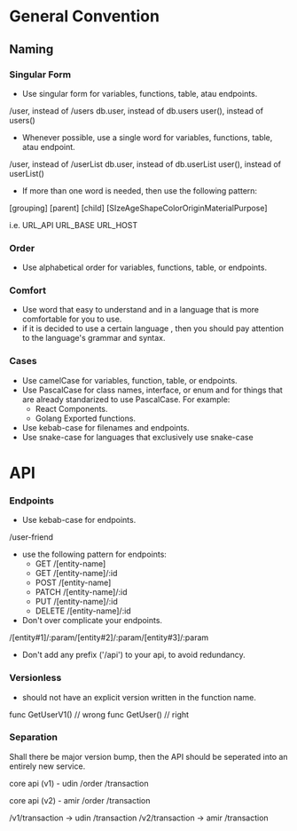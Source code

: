 # General Convention

## Naming

### Singular Form

- Use singular form for variables, functions, table, atau endpoints.

/user, instead of /users
db.user, instead of db.users
user(), instead of users()

- Whenever possible, use a single word for variables, functions, table, atau endpoint.

/user, instead of /userList
db.user, instead of db.userList
user(), instead of userList()

- If more than one word is needed, then use the following pattern:

[grouping] [parent] [child] [SIzeAgeShapeColorOriginMaterialPurpose]

i.e.
URL_API
URL_BASE
URL_HOST

### Order

- Use alphabetical order for variables, functions, table, or endpoints.

### Comfort

- Use word that easy to understand and in a language that is more comfortable for you to use.
- if it is decided to use a certain language , then you should pay attention to the language's grammar and syntax.

### Cases

- Use camelCase for variables, function, table, or endpoints.
- Use PascalCase for class names, interface, or enum and for things that are already standarized to use PascalCase. For example: 
    - React Components.
    - Golang Exported functions.
- Use kebab-case for filenames and endpoints.
- Use snake-case for languages that exclusively use snake-case

# API

### Endpoints

- Use kebab-case for endpoints. 

/user-friend

- use the following pattern for endpoints:
    - GET     /[entity-name]
    - GET     /[entity-name]/:id
    - POST    /[entity-name]
    - PATCH   /[entity-name]/:id
    - PUT     /[entity-name]/:id
    - DELETE  /[entity-name]/:id
- Don't over complicate your endpoints.

/[entity#1]/:param/[entity#2]/:param/[entity#3]/:param

- Don't add any prefix ('/api') to your api, to avoid redundancy.

### Versionless

- should not have an explicit version written in the function name.

func GetUserV1() // wrong
func GetUser() // right

### Separation

Shall there be major version bump, then the API should be seperated into an entirely new service.

core api (v1) - udin
/order
/transaction

core api (v2) - amir
/order
/transaction

/v1/transaction -> udin /transaction
/v2/transaction -> amir /transaction